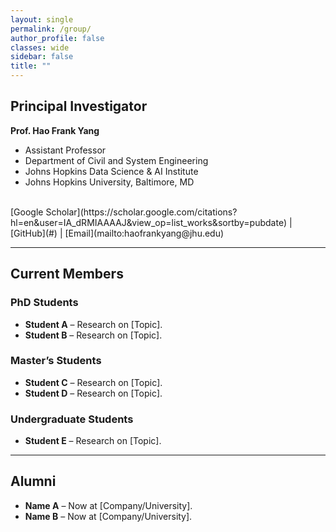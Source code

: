 ```yaml
---
layout: single
permalink: /group/
author_profile: false
classes: wide
sidebar: false
title: ""
---
```


## Principal Investigator
**Prof. Hao Frank Yang**  
- Assistant Professor
- Department of Civil and System Engineering
- Johns Hopkins Data Science & AI Institute
- Johns Hopkins University, Baltimore, MD  
<br>
[Google Scholar](https://scholar.google.com/citations?hl=en&user=IA_dRMIAAAAJ&view_op=list_works&sortby=pubdate) | [GitHub](#) | [Email](mailto:haofrankyang@jhu.edu)

---

## Current Members

### PhD Students
- **Student A** – Research on [Topic].  
- **Student B** – Research on [Topic].

### Master’s Students
- **Student C** – Research on [Topic].  
- **Student D** – Research on [Topic].

### Undergraduate Students
- **Student E** – Research on [Topic].

---

## Alumni
- **Name A** – Now at [Company/University].  
- **Name B** – Now at [Company/University].
